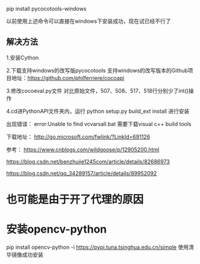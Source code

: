 pip install pycocotools-windows
  
以前使用上述命令可以直接在windows下安装成功，现在试已经不行了
## 解决方法
1.安装Cython

2.下载支持windows的改写版pycocotools
支持windows的改写版本的Github项目地址：https://github.com/philferriere/cocoapi

3.修改cocoeval.py文件
  对比原始文件，507、508、517、518行分别少了int()操作
  
4.cd进PythonAPI文件夹内，运行
  python setup.py build_ext install
进行安装

出现错误：
  error:Unable to find vcvarsall.bat 
需要下载visual c++ build tools

下载地址：
  http://go.microsoft.com/fwlink/?LinkId=691126
  
参考：
  https://www.cnblogs.com/wildgoose/p/12905200.html
  
  https://blog.csdn.net/benzhujie1245com/article/details/82686973
  
  https://blog.csdn.net/qq_34289157/article/details/89952092
  
  # 也可能是由于开了代理的原因 #

# 安装opencv-python
  pip install opencv-python  -i https://pypi.tuna.tsinghua.edu.cn/simple
  使用清华镜像成功安装
